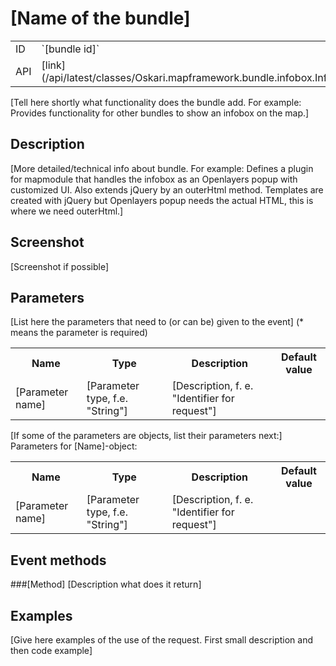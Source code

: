 # [Name of the bundle]

<table class="table">
  <tr>
    <td>ID</td><td>`[bundle id]`</td>
  </tr>
  <tr>
    <td>API</td><td>[link](/api/latest/classes/Oskari.mapframework.bundle.infobox.InfoBoxBundleInstance.html)</td>
  </tr>
</table>

[Tell here shortly what functionality does the bundle add. For example: Provides functionality for other bundles to show an infobox on the map.]

## Description

[More detailed/technical info about bundle. For example: Defines a plugin for mapmodule that handles the infobox as an Openlayers popup with customized UI. Also extends jQuery by an outerHtml method. Templates are created with jQuery but Openlayers popup needs the actual HTML, this is where we need outerHtml.]

## Screenshot

[Screenshot if possible]

## Parameters

[List here the parameters that need to (or can be) given to the event]
(* means the parameter is required)

<table class="table">
<tr>
  <th> Name</th><th> Type</th><th> Description</th><th> Default value</th>
</tr>
<tr>
  <td> [Parameter name]</td><td> [Parameter type, f.e. "String"]</td><td> [Description, f. e. "Identifier for request"]</td><td> </td>
</tr>
</table>

[If some of the parameters are objects, list their parameters next:]
Parameters for [Name]-object:

<table class="table">
<tr>
  <th> Name</th><th> Type</th><th> Description</th><th> Default value</th>
</tr>
<tr>
  <td> [Parameter name]</td><td> [Parameter type, f.e. "String"]</td><td> [Description, f. e. "Identifier for request"]</td><td> </td>
</tr>
</table>

## Event methods

###[Method]
[Description what does it return]

## Examples

[Give here examples of the use of the request. First small description and then code example]